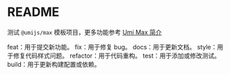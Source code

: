 # README

测试 `@umijs/max` 模板项目，更多功能参考 [Umi Max 简介](https://umijs.org/docs/max/introduce)

feat：用于提交新功能。 fix：用于修复 bug。 docs：用于更新文档。 style：用于修复代码样式问题。 refactor：用于代码重构。 test：用于添加或修改测试。 build：用于更新构建配置或依赖。
